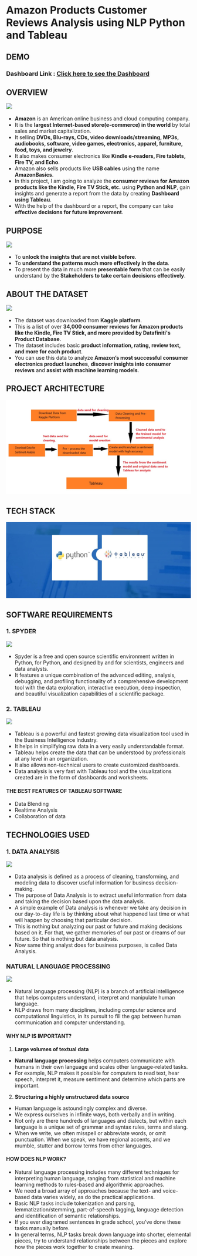 # Amazon Products Customer Reviews Analysis using NLP Python and Tableau
## DEMO
### Dashboard Link : [Click here to see the Dashboard]()
## OVERVIEW
![](https://46ba123xc93a357lc11tqhds-wpengine.netdna-ssl.com/wp-content/uploads/2019/12/top-amazon-sellers-of-2019.jpg)
* **Amazon** is an American online business and cloud computing company. 
* It is the **largest Internet-based store(e-commerce) in the world** by total sales and market capitalization.
* It selling **DVDs, Blu-rays, CDs, video downloads/streaming, MP3s, audiobooks, software, video games, electronics, apparel, furniture, food, toys, and jewelry**. 
* It also makes consumer electronics like **Kindle e-readers, Fire tablets, Fire TV, and Echo**. 
* Amazon also sells products like **USB cables** using the name **AmazonBasics**.
* In this project, I am going to analyze the **consumer reviews for Amazon products like the Kindle, Fire TV Stick, etc.** using **Python and NLP**, gain insights and generate a report from the data by creating **Dashboard using Tableau**.
* With the help of the dashboard or a report, the company can take **effective decisions for future improvement**.
## PURPOSE
![](https://objectiveit.com/wp-content/uploads/2018/12/unlock-data-insights.png)
* To **unlock the insights that are not visible before**. 
* To **understand the patterns much more effectively in the data**. 
* To present the data in much more **presentable form** that can be easily understand by the **Stakeholders to take certain decisions effectively**.
## ABOUT THE DATASET
![](https://miro.medium.com/max/2000/1*K5NPQiLmq30qmkySiVb5JQ.jpeg)
* The dataset was downloaded from **Kaggle platform**.
* This is a list of over **34,000 consumer reviews for Amazon products like the Kindle, Fire TV Stick, and more provided by Datafiniti's Product Database**. 
* The dataset includes basic **product information, rating, review text, and more for each product**.
* You can use this data to analyze **Amazon’s most successful consumer electronics product launches**, **discover insights into consumer reviews** and **assist with machine learning models**.
## PROJECT ARCHITECTURE
![](https://github.com/surendhar-code/Amazon-Products-Customer-Reviews-Analysis-using-NLP-Python-and-Tableau/blob/main/Amazon%20Products%20Customer%20Reviews%20Analysis/Screenshots/Architecture.jpg)
## TECH STACK
![](https://github.com/surendhar-code/Amazon-Products-Customer-Reviews-Analysis-using-NLP-Python-and-Tableau/blob/main/Amazon%20Products%20Customer%20Reviews%20Analysis/Screenshots/python-tableau.jpg)
## SOFTWARE REQUIREMENTS
### 1. SPYDER
![](https://www.pngitem.com/pimgs/m/241-2414247_spyder-the-scientific-python-development-environment-spyder-python.png)
* Spyder is a free and open source scientific environment written in Python, for Python, and designed by and for scientists, engineers and data analysts. 
* It features a unique combination of the advanced editing, analysis, debugging, and profiling functionality of a comprehensive development tool with the data exploration, interactive execution, deep inspection, and beautiful visualization capabilities of a scientific package.
### 2. TABLEAU
![](https://koreaprofessional.com/wp-content/uploads/2020/10/tableau2.jpg)
* Tableau is a powerful and fastest growing data visualization tool used in the Business Intelligence Industry.
* It helps in simplifying raw data in a very easily understandable format.
* Tableau helps create the data that can be understood by professionals at any level in an organization.
* It also allows non-technical users to create customized dashboards.
* Data analysis is very fast with Tableau tool and the visualizations created are in the form of dashboards and worksheets.
#### THE BEST FEATURES OF TABLEAU SOFTWARE
* Data Blending
* Realtime Analysis
* Collaboration of data
## TECHNOLOGIES USED
### 1. DATA ANALYSIS
![](https://media-exp1.licdn.com/dms/image/C4D1BAQG1CsFWMismng/company-background_10000/0/1545256625067?e=2159024400&v=beta&t=6vrZkC7ZoQmnrgPqpg58B8oisQWPzw3eqDT2-uXkYJA)
* Data analysis is defined as a process of cleaning, transforming, and modeling data to discover useful information for business decision-making. 
* The purpose of Data Analysis is to extract useful information from data and taking the decision based upon the data analysis.
* A simple example of Data analysis is whenever we take any decision in our day-to-day life is by thinking about what happened last time or what will happen by choosing that particular decision. 
* This is nothing but analyzing our past or future and making decisions based on it. For that, we gather memories of our past or dreams of our future. So that is nothing but data analysis. 
* Now same thing analyst does for business purposes, is called Data Analysis.
### NATURAL LANGUAGE PROCESSING
![](https://miro.medium.com/max/3200/0*4x5HPrOlbSE0kXzz)
* Natural language processing (NLP) is a branch of artificial intelligence that helps computers understand, interpret and manipulate human language. 
* NLP draws from many disciplines, including computer science and computational linguistics, in its pursuit to fill the gap between human communication and computer understanding.
#### WHY NLP IS IMPORTANT?
1. **Large volumes of textual data**
* **Natural language processing** helps computers communicate with humans in their own language and scales other language-related tasks. 
* For example, NLP makes it possible for computers to read text, hear speech, interpret it, measure sentiment and determine which parts are important. 
2. **Structuring a highly unstructured data source**
* Human language is astoundingly complex and diverse. 
* We express ourselves in infinite ways, both verbally and in writing. 
* Not only are there hundreds of languages and dialects, but within each language is a unique set of grammar and syntax rules, terms and slang. 
* When we write, we often misspell or abbreviate words, or omit punctuation. When we speak, we have regional accents, and we mumble, stutter and borrow terms from other languages. 
#### HOW DOES NLP WORK?
* Natural language processing includes many different techniques for interpreting human language, ranging from statistical and machine learning methods to rules-based and algorithmic approaches. 
* We need a broad array of approaches because the text- and voice-based data varies widely, as do the practical applications. 
* Basic NLP tasks include tokenization and parsing, lemmatization/stemming, part-of-speech tagging, language detection and identification of semantic relationships. 
* If you ever diagramed sentences in grade school, you’ve done these tasks manually before. 
* In general terms, NLP tasks break down language into shorter, elemental pieces, try to understand relationships between the pieces and explore how the pieces work together to create meaning.

 
